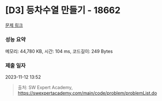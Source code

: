 # [D3] 등차수열 만들기 - 18662 

[문제 링크](https://swexpertacademy.com/main/code/problem/problemDetail.do?contestProbId=AYo-e9EKmGoDFAQI) 

### 성능 요약

메모리: 44,780 KB, 시간: 104 ms, 코드길이: 249 Bytes

### 제출 일자

2023-11-12 13:52



> 출처: SW Expert Academy, https://swexpertacademy.com/main/code/problem/problemList.do